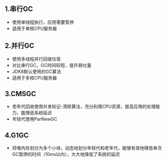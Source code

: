## 1.串行GC	

- 使用单线程执行，应用需要暂停
- 适用于单核CPU服务器

## 2.并行GC

- 使用多线程并行回收垃圾
- 对比串行GC，GC时间较短，提升吞吐量
- JDK8默认使用的GC算法
- 适用于多核CPU服务器

## 3.CMSGC

- 老年代回收使用并发标记-清除算法，充分利用CPU资源，提高应用的处理能力，能降低系统延迟
- 年轻代使用ParNewGC

## 4.G1GC

- 将堆内存划分为多个小块，动态地划分年轻代和老年代，能够有效地降低单次GC暂停的时间（10ms以内），大大地降低了系统的延迟

